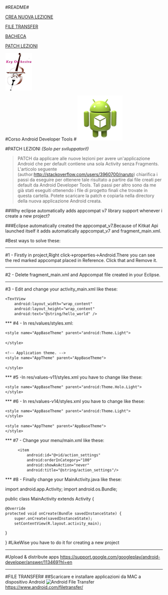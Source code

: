 #README#

[CREA NUOVA LEZIONE](CREA_NUOVA_LEZIONE.md)

[FILE TRANSFER](https://github.com/rdgmus/Luxemburg/blob/master/README.md#file-transfer)

[BACHECA](BACHECA.md)

[PATCH LEZIONI](PATCH_LEZIONI.md)

![Key Orchestra](https://raw.githubusercontent.com/rdgmus/PhpProjects/GitHubPhpRegistroScuola/images/Cbasso1.png)

#Corso Android Developer Tools #
![Key Orchestra](https://github.com/rdgmus/Luxemburg/blob/master/Lezione%20PATCH/res/drawable-xxhdpi/ic_launcher.png)



#PATCH LEZIONI
_(Solo per sviluppatori!)_

>PATCH da applicare alle nuove lezioni per avere un'applicazione Android che per default contiene una
sola Activity senza Fragments.
L'articolo seguente (author:http://stackoverflow.com/users/3960700/naruto) chiarifica i passi da eseguire
per ottenere tale risultato a partire dai file creati per default da Android Developer Tools.
Tali passi per altro sono da me già stati eseguiti ottenendo i file di progetto finali che trovate in questa cartella. Potete scaricare la patch e copiarla nella directory della nuova applicazione Android creata.

##Why eclipse automatically adds appcompat v7 library support whenever i create a new project?


###Eclipse automatically created the appcompat_v7.Because of Kitkat Api launched itself it adds automatically appcompat_v7 and fragment_main.xml.

#Best ways to solve these:
***

#1 - Firstly 
in project,Right click->properties->Android.There you can see the red marked appcompat placed in Reference. Click that and Remove it.
***
#2 - Delete fragment_main.xml and Appcompat 
file created in your Eclipse.
***
#3 - Edit and change your activity_main.xml 
like these:

<?xml version="1.0" encoding="utf-8"?>

<RelativeLayout xmlns:android="http://schemas.android.com/apk/res/android"
    xmlns:tools="http://schemas.android.com/tools"
    android:layout_width="match_parent"
    android:layout_height="match_parent">

    <TextView
        android:layout_width="wrap_content"
        android:layout_height="wrap_content"
        android:text="@string/hello_world" />

</RelativeLayout>
***
#4 - In res/values/styles.xml:

<resources>

    <style name="AppBaseTheme" parent="android:Theme.Light">

    </style>

    <!-- Application theme. -->
    <style name="AppTheme" parent="AppBaseTheme">

    </style>

</resources>
***
#5 -In res/values-v11/styles.xml 
you have to change like these:

<resources>

    <style name="AppBaseTheme" parent="android:Theme.Holo.Light">
    </style>

</resources>
***
#6 - In res/values-v14/styles.xml 
you have to change like these:

  <resources>

    <style name="AppBaseTheme" parent="android:Theme.Light">
    </style>

    <style name="AppTheme" parent="AppBaseTheme">
    </style>

</resources>
***
#7 - Change your menu/main.xml 
like these:

<menu xmlns:android="http://schemas.android.com/apk/res/android" >

    <item
        android:id="@+id/action_settings"
        android:orderInCategory="100"
        android:showAsAction="never"
        android:title="@string/action_settings"/>

</menu>
***
#8 - Finally change your MainActivity.java 
like these:

import android.app.Activity;
import android.os.Bundle;


public class MainActivity extends Activity {


    @Override
    protected void onCreate(Bundle savedInstanceState) {
        super.onCreate(savedInstanceState);
        setContentView(R.layout.activity_main);

}

}
#LikeWise you have to do it for creating a new project

***
#Upload & distribute apps
https://support.google.com/googleplay/android-developer/answer/113469?hl=en
***
#FILE TRANSFER#
##Scaricare e installare applicazioni da MAC a dispositivo Android
![Android File Transfer](https://github.com/rdgmus/Eclipse-Projects/blob/master/Luxemburg/AndroidFileTransfer.png)
https://www.android.com/filetransfer/
